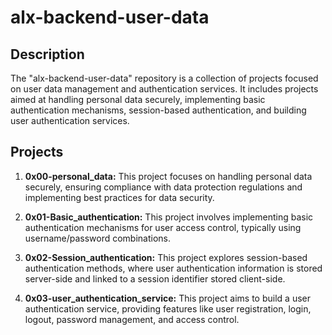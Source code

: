 # alx-backend-user-data

## Description
The "alx-backend-user-data" repository is a collection of projects focused on user data management and authentication services. It includes projects aimed at handling personal data securely, implementing basic authentication mechanisms, session-based authentication, and building user authentication services.

## Projects
1. **0x00-personal_data:** This project focuses on handling personal data securely, ensuring compliance with data protection regulations and implementing best practices for data security.
   
2. **0x01-Basic_authentication:** This project involves implementing basic authentication mechanisms for user access control, typically using username/password combinations.

3. **0x02-Session_authentication:** This project explores session-based authentication methods, where user authentication information is stored server-side and linked to a session identifier stored client-side.

4. **0x03-user_authentication_service:** This project aims to build a user authentication service, providing features like user registration, login, logout, password management, and access control.
